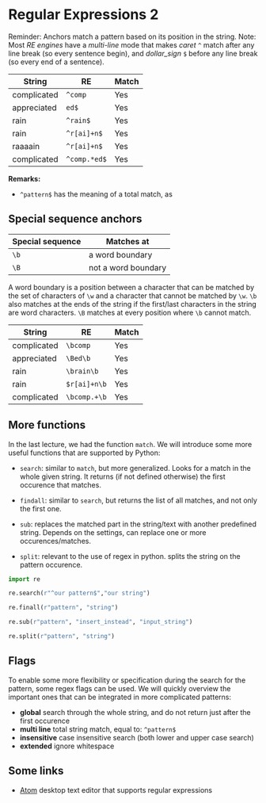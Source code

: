 # Regular Expressions 2
Reminder: Anchors match a pattern based on its position in the string. 
Note: Most _RE engines_ have a _multi-line_ mode that makes _caret_ `^` match after any line break (so every sentence begin), and _dollar_sign_ `$` before any line break (so every end of a sentence). 

| String | RE | Match |
| --- | --- | --- |
| complicated | `^comp` | Yes |
| appreciated | `ed$` | Yes |  
| rain | `^rain$` | Yes |
| rain | `^r[ai]+n$` | Yes |
| raaaain | `^r[ai]+n$` | Yes |
| complicated | `^comp.*ed$` | Yes |

**Remarks:**
* `^pattern$` has the meaning of a total match, as 

## Special sequence anchors

| Special sequence |  Matches at |
| --- | --- |
| `\b` | a word boundary |
| `\B` | not a word boundary |

A word boundary is a position between a character that can be matched by the set of characters of `\w` and a character that cannot be matched by `\w`. `\b` also matches at the ends of the string if the first/last characters in the string are word characters. `\B` matches at every position where `\b` cannot match.

| String | RE | Match |
| --- | --- | --- |
| complicated | `\bcomp` | Yes |
| appreciated | `\Bed\b` | Yes |  
| rain | `\brain\b` | Yes |
| rain | `$r[ai]+n\b` | Yes |
| complicated | `\bcomp.+\b` | Yes |


## More functions

In the last lecture, we had the function `match`. We will introduce some more useful functions that are supported by Python:

* `search`: similar to `match`, but more generalized. Looks for a match in the whole given string. It returns (if not defined otherwise) the first occurence that matches.

* `findall`: similar to `search`, but returns the list of all matches, and not only the first one.

* `sub`: replaces the matched part in the string/text with another predefined string. Depends on the settings, can replace one or more occurences/matches.

* `split`: relevant to the use of regex in python. splits the string on the pattern occurence.

```Python
import re

re.search(r"^our pattern$","our string")

re.finall(r"pattern", "string")

re.sub(r"pattern", "insert_instead", "input_string")

re.split(r"pattern", "string")

```

## Flags

To enable some more flexibility or specification during the search for the pattern, some regex flags can be used. We will quickly overview the important ones that can be integrated in more complicated patterns:
* **global** search through the whole string, and do not return just after the first occurence 
* **multi line** total string match, equal to: `^pattern$`
* **insensitive** case insensitive search (both lower and upper case search)
* **extended** ignore whitespace

## Some links
* [Atom](https://atom.io/) desktop text editor that supports regular expressions 
<!-- 
In this excercise we'll take data from Wikipedia and make a csv file out of it by using regular expressions for searching and replacing.

* You'll need [Atom](https://atom.io/)
* First go to  https://de.wikipedia.org/wiki/2011 (we'll work with a German text)
* Click on "Quelltext bearbeiten"
* What you see there is the Wikipedia markdown format
* Copy the section "Auswahl bekannter Verstorbener" into a plain text file
* In Atom you can now use regular expressions for converting that list into a csv file like [this one](../exercise/lecture3/data.csv) -->

